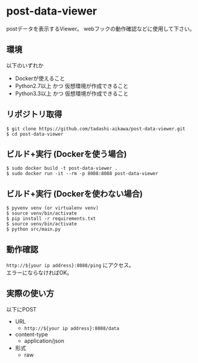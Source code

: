 # post-data-viewer

postデータを表示するViewer。
webフックの動作確認などに使用して下さい。

## 環境

以下のいずれか

* Dockerが使えること
* Python2.7以上 かつ 仮想環境が作成できること
* Python3.3以上 かつ 仮想環境が作成できること 

## リポジトリ取得

```
$ git clone https://github.com/tadashi-aikawa/post-data-viewer.git
$ cd post-data-viewer
```

## ビルド+実行 (Dockerを使う場合)

```
$ sudo docker build -t post-data-viewer .
$ sudo docker run -it --rm -p 8088:8088 post-data-viewer
```

## ビルド+実行 (Dockerを使わない場合)

```
$ pyvenv venv (or virtualenv venv)
$ source venv/bin/activate
$ pip install -r requirements.txt
$ source venv/bin/activate
$ python src/main.py
```

## 動作確認

`http://${your ip address}:8088/ping` にアクセス。  
エラーにならなければOK。

## 実際の使い方

以下にPOST

* URL
    * `http://${your ip address}:8088/data`
* content-type
    * application/json
* 形式
    * raw
